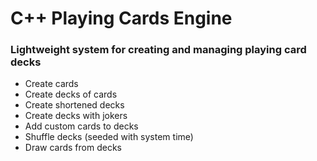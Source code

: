 # C++ Playing Cards Engine
### Lightweight system for creating and managing playing card decks

- Create cards
- Create decks of cards
- Create shortened decks
- Create decks with jokers
- Add custom cards to decks
- Shuffle decks (seeded with system time)
- Draw cards from decks
